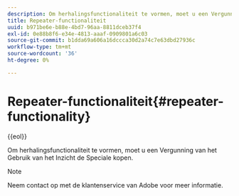 ```yaml
---
description: Om herhalingsfunctionaliteit te vormen, moet u een Vergunning van het Gebruik van het Inzicht de Speciale kopen.
title: Repeater-functionaliteit
uuid: b971be6e-b88e-4bd7-96aa-8811dceb37f4
exl-id: 0e88b8f6-e34e-4813-aaaf-0909801a6c03
source-git-commit: b1dda69a606a16dccca30d2a74c7e63dbd27936c
workflow-type: tm+mt
source-wordcount: '36'
ht-degree: 0%

---
```


# Repeater-functionaliteit{#repeater-functionality}

{{eol}}

Om herhalingsfunctionaliteit te vormen, moet u een Vergunning van het Gebruik van het Inzicht de Speciale kopen.

>[!NOTE]
>
>Neem contact op met de klantenservice van Adobe voor meer informatie.
